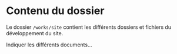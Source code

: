 # Contenu du dossier

Le dossier `/works/site` contient les différents dossiers et fichiers du développement du site.

Indiquer les différents documents...
